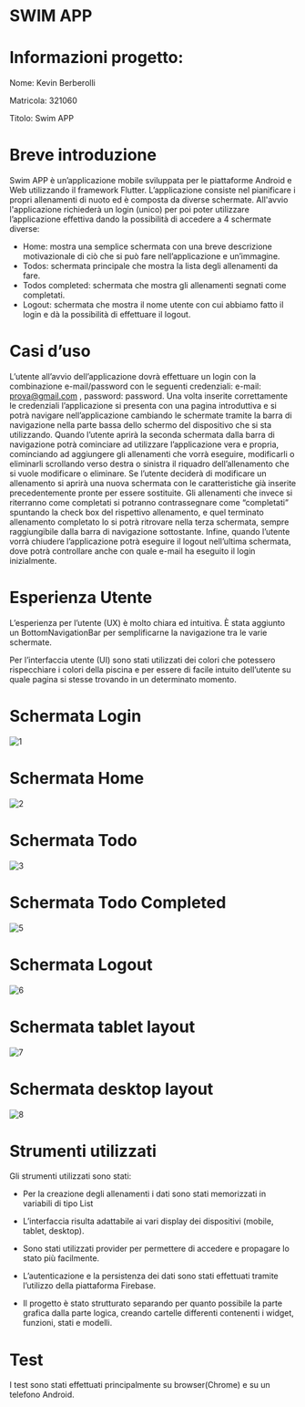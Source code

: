 # SWIM APP

# Informazioni progetto:

Nome: Kevin Berberolli

Matricola: 321060

Titolo: Swim APP

# Breve introduzione

Swim APP è un’applicazione mobile sviluppata per le piattaforme Android e Web utilizzando il framework Flutter.
L’applicazione consiste nel pianificare i propri allenamenti di nuoto ed è composta da diverse schermate. All'avvio l'applicazione richiederà un login (unico) per poi poter utilizzare l’applicazione effettiva dando la possibilità di accedere a 4 schermate diverse:

-	Home: mostra una semplice schermata con una breve descrizione motivazionale di ciò che si può fare nell’applicazione e un’immagine.
-	Todos: schermata principale che mostra la lista degli allenamenti da fare.
-	Todos completed: schermata che mostra gli allenamenti segnati come completati.
-	Logout: schermata che mostra il nome utente con cui abbiamo fatto il login e dà la possibilità di effettuare il logout.

# Casi d’uso

L’utente all’avvio dell’applicazione dovrà effettuare un login con la combinazione e-mail/password con le seguenti credenziali: e-mail: prova@gmail.com , password: password.
Una volta inserite correttamente le credenziali l’applicazione si presenta con una pagina introduttiva e si potrà navigare nell’applicazione cambiando le schermate tramite la barra di navigazione nella parte bassa dello schermo del dispositivo che si sta utilizzando.
Quando l’utente aprirà la seconda schermata dalla barra di navigazione potrà cominciare ad utilizzare l’applicazione vera e propria, cominciando ad aggiungere gli allenamenti che vorrà eseguire, modificarli o eliminarli scrollando verso destra o sinistra il riquadro dell’allenamento che si vuole modificare o eliminare. Se l’utente deciderà di modificare un allenamento si aprirà una nuova schermata con le caratteristiche già inserite precedentemente pronte per essere sostituite.
Gli allenamenti che invece si riterranno come completati si potranno contrassegnare come “completati” spuntando la check box del rispettivo allenamento, e quel terminato allenamento completato lo si potrà ritrovare nella terza schermata, sempre raggiungibile dalla barra di navigazione sottostante.
Infine, quando l’utente vorrà chiudere l’applicazione potrà eseguire il logout nell’ultima schermata, dove potrà controllare anche con quale e-mail ha eseguito il login inizialmente.

# Esperienza Utente

L’esperienza per l’utente (UX) è molto chiara ed intuitiva. È stata aggiunto un BottomNavigationBar per semplificarne la navigazione tra le varie schermate. 

Per l’interfaccia utente (UI) sono stati utilizzati dei colori che potessero rispecchiare i colori della piscina e per essere di facile intuito dell’utente su quale pagina si stesse trovando in un determinato momento.

# Schermata Login
![1](https://github.com/abckev/swim_application/assets/49757916/362a61c0-86d5-4643-a627-60134a5336eb)

# Schermata Home
![2](https://github.com/abckev/swim_application/assets/49757916/359e163a-8b1b-46ae-89d9-df45a084e19b)

# Schermata Todo
![3](https://github.com/abckev/swim_application/assets/49757916/20d0d5b6-dc76-47d4-8521-6a4b9cae0342)

# Schermata Todo Completed
![5](https://github.com/abckev/swim_application/assets/49757916/6fb37a09-efd8-4306-8b2e-71f9ba6c5cac)

# Schermata Logout
![6](https://github.com/abckev/swim_application/assets/49757916/ae46f7b6-627d-466e-9aa8-f72eb7d96e3d)

# Schermata tablet layout
![7](https://github.com/abckev/swim_application/assets/49757916/14b1d70e-7bfd-4124-8e3b-523fb05a5c6b)

# Schermata desktop layout
![8](https://github.com/abckev/swim_application/assets/49757916/6aa64f0e-9c0f-4080-8079-44ca76e91a0f)




# Strumenti utilizzati

Gli strumenti utilizzati sono stati:
-	Per la creazione degli allenamenti i dati sono stati memorizzati in variabili di tipo List
-	L’interfaccia risulta adattabile ai vari display dei dispositivi (mobile, tablet, desktop).
-	Sono stati utilizzati provider per permettere di accedere e propagare lo stato più facilmente.
-	L’autenticazione e la persistenza dei dati sono stati effettuati tramite l’utilizzo della piattaforma Firebase.
  
-	Il progetto è stato strutturato separando per quanto possibile la parte grafica dalla parte logica, creando cartelle differenti contenenti i widget, funzioni, stati e modelli.

# Test

I test sono stati effettuati principalmente su browser(Chrome) e su un telefono Android.



